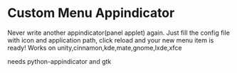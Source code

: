 # Custom Menu Appindicator


Never write another appindicator(panel applet) again. Just fill the config file with icon and application path, click reload and your new menu item is ready!
Works on unity,cinnamon,kde,mate,gnome,lxde,xfce

needs python-appindicator and gtk
